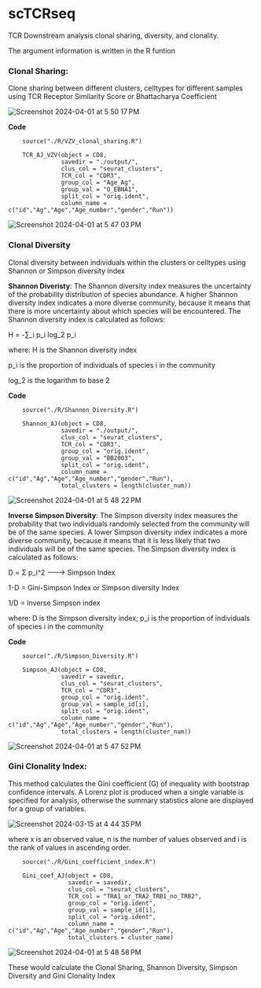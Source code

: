 # scTCRseq
TCR Downstream analysis clonal sharing, diversity, and clonality.

The argument information is written in the R funtion

### Clonal Sharing: 
Clone sharing between different clusters, celltypes for different samples using TCR Receptor Similarity Score or Bhattacharya Coefficient

![Screenshot 2024-04-01 at 5 50 17 PM](https://github.com/Ajaingithub/scTCRseq/assets/37553954/87477afd-8631-491e-99b8-81db9e948ef2) 

**Code**
        
        source("./R/VZV_clonal_sharing.R")
        
        TCR_AJ_VZV(object = CD8, 
                   savedir = "./output/", 
                   clus_col = "seurat_clusters", 
                   TCR_col = "CDR3",
                   group_col = "Age_Ag", 
                   group_val = "O_EBNA1", 
                   split_col = "orig.ident",
                   column_name = c("id","Ag","Age","Age_number","gender","Run"))
                   
![Screenshot 2024-04-01 at 5 47 03 PM](https://github.com/Ajaingithub/scTCRseq/assets/37553954/ef35dbe2-5046-4212-8113-f2d8f532b0a8)

### Clonal Diversity
Clonal diversity between individuals within the clusters or celltypes using Shannon or Simpson diversity index

**Shannon Diveristy**: The Shannon diversity index measures the uncertainty of the probability distribution of species abundance. A higher Shannon diversity index indicates a more diverse community, because it means that there is more uncertainty about which species will be encountered. The Shannon diversity index is calculated as follows:

H = -∑_i p_i log_2 p_i

where:
H is the Shannon diversity index

p_i is the proportion of individuals of species i in the community

log_2 is the logarithm to base 2


**Code**

        source("./R/Shannon_Diversity.R")
        
        Shannon_AJ(object = CD8, 
                   savedir = "./output/", 
                   clus_col = "seurat_clusters", 
                   TCR_col = "CDR3",
                   group_col = "orig.ident", 
                   group_val = "BB2003", 
                   split_col = "orig.ident",
                   column_name = c("id","Ag","Age","Age_number","gender","Run"), 
                   total_clusters = length(cluster_num))
                   
![Screenshot 2024-04-01 at 5 48 22 PM](https://github.com/Ajaingithub/scTCRseq/assets/37553954/d662a969-81ac-4025-8372-2208e6aabc62)

**Inverse Simpson Diversity**: The Simpson diversity index measures the probability that two individuals randomly selected from the community will be of the same species. A lower Simpson diversity index indicates a more diverse community, because it means that it is less likely that two individuals will be of the same species. The Simpson diversity index is calculated as follows:

D = Σ p_i^2 ---> Simpson Index

1-D = Gini-Simpson Index or Simpson diversity Index

1/D = Inverse Simpson index

where: D is the Simpson diversity index;  p_i is the proportion of individuals of species i in the community

**Code**

        source("./R/Simpson_Diversity.R")
        
        Simpson_AJ(object = CD8, 
                   savedir = savedir,
                   clus_col = "seurat_clusters", 
                   TCR_col = "CDR3",
                   group_col = "orig.ident", 
                   group_val = sample_id[i], 
                   split_col = "orig.ident",
                   column_name = c("id","Ag","Age","Age_number","gender","Run"), 
                   total_clusters = length(cluster_num))
                   
![Screenshot 2024-04-01 at 5 47 52 PM](https://github.com/Ajaingithub/scTCRseq/assets/37553954/615bebbe-713a-4a3e-bf51-cb3c1b9bd205)

                   
### Gini Clonality Index: 
This method calculates the Gini coefficient (G) of inequality with bootstrap confidence intervals. A Lorenz plot is produced when a single variable is specified for analysis, otherwise the summary statistics alone are displayed for a group of variables.

![Screenshot 2024-03-15 at 4 44 35 PM](https://github.com/Ajaingithub/scTCRseq/assets/37553954/289fa13b-e792-4b07-a671-23531f877df2)

where x is an observed value, n is the number of values observed and i is the rank of values in ascending order.

        source("./R/Gini_coefficient_index.R")
        
        Gini_coef_AJ(object = CD8, 
                     savedir = savedir, 
                     clus_col = "seurat_clusters", 
                     TCR_col = "TRA1_or_TRA2_TRB1_no_TRB2",
                     group_col = "orig.ident", 
                     group_val = sample_id[i], 
                     split_col = "orig.ident",
                     column_name = c("id","Ag","Age","Age_number","gender","Run"), 
                     total_clusters = cluster_name)

![Screenshot 2024-04-01 at 5 48 58 PM](https://github.com/Ajaingithub/scTCRseq/assets/37553954/003050f2-60d1-45a3-8243-625acbabb6b9)


These would calculate the Clonal Sharing, Shannon Diversity, Simpson Diversity and Gini Clonality Index




                             


                   

                   
